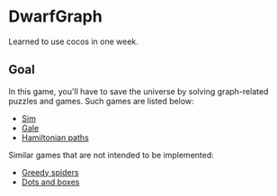 # DwarfGraph
Learned to use cocos in one week.

## Goal

In this game, you'll have to save the universe by solving graph-related puzzles and games. Such games are listed below:

- [Sim](http://www.papg.com/show?2UQ3)
- [Gale](http://www.papg.com/show?1TPI)
- [Hamiltonian paths](https://en.wikipedia.org/wiki/Hamiltonian_path)

Similar games that are not intended to be implemented:

- [Greedy spiders](https://en.wikipedia.org/wiki/Hamiltonian_path)
- [Dots and boxes](https://en.wikipedia.org/wiki/Dots_and_boxes)
